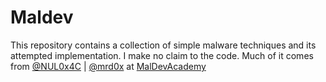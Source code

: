 # Maldev
This repository contains a collection of simple malware techniques and its attempted implementation. I make no claim to the code. Much of it comes from [@NUL0x4C]( https://github.com/NUL0x4C) | [@mrd0x]( https://github.com/mrd0x) at [MalDevAcademy](https://maldevacademy.com/)
